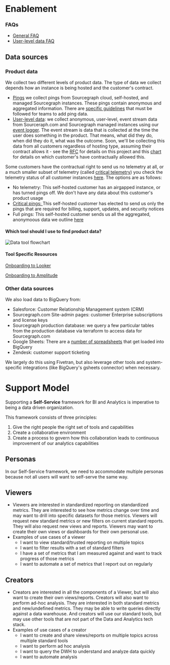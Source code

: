 # **Enablement**

### FAQs

- [General FAQ](faq.md)
- [User-level data FAQ](https://docs.google.com/document/d/1vXHoMBnvI_SlOjft4Q1Zhb5ZoScS1IjZ4V1LSKgVxv8/edit#heading=h.5cvokp6lk0w3)

## Data sources

### Product data

We collect two different levels of product data. The type of data we collect depends how an instance is being hosted and the customer's contract.

- [Pings](https://docs.sourcegraph.com/admin/pings) we collect pings from Sourcegraph cloud, self-hosted, and managed Sourcegraph instances. These pings contain anonymous and aggregated information. There are [specific guidelines](https://docs.sourcegraph.com/dev/background-information/adding_ping_data) that must be followed for teams to add ping data.
- [User-level data](https://docs.google.com/document/d/1vXHoMBnvI_SlOjft4Q1Zhb5ZoScS1IjZ4V1LSKgVxv8/edit#heading=h.5cvokp6lk0w3): we collect anonymous, user-level, event stream data from Sourceraph.com and Sourcegraph managed instances using our [event logger](https://sourcegraph.com/github.com/sourcegraph/sourcegraph/-/blob/client/web/src/tracking/eventLogger.ts). The event stream is data that is collected at the time the user does something in the product. That means, what did they do, when did they do it, what was the outcome. Soon, we'll be collecting this data from all customers regardless of hosting type, assuming their contract allows it - see the [RFC](https://docs.google.com/document/d/1Yh5ZTey7VrMNV3oz-wlY4aVbmtwpH8EdCSfa794Oxv4/edit) for details on this project and this [chart](https://sourcegraph.looker.com/looks/1754?toggle=pik) for details on which customer's have contractually allowed this.

Some customers have the contractual right to send us no telemetry at all, or a much smaller subset of telemetry (called [critical telemetry](https://docs.sourcegraph.com/admin/pings#critical-telemetry)) you check the telemetry status of all customer instances [here](https://sourcegraph.looker.com/looks/1366). The options are as follows:

- No telemetry: This self-hosted customer has an airgapped instance, or has turned pings off. We don't have any data about this customer's product usage
- [Critical pings: ](https://docs.sourcegraph.com/admin/pings#critical-telemetry)This self-hosted customer has elected to send us only the pings that are required for billing, support, updates, and security notices
- Full pings: This self-hosted customer sends us all the aggregated, anonymoous data we outline [here](https://docs.sourcegraph.com/admin/pings#other-telemetry)

#### Which tool should I use to find product data?

![Data tool flowchart](https://storage.googleapis.com/sourcegraph-assets/handbook/BizOps/data_workflow.png)

#### **Tool Specific Resources**

[Onboarding to Looker](reports.md)

[Onboarding to Amplitude](amplitude.md)

### Other data sources

We also load data to BigQuery from:

- Salesforce: Customer Relationship Management system (CRM)
- Sourcegraph.com Site-admin pages: customer Enterprise subscriptions and license keys
- Sourcegraph production database: we query a few particular tables from the production database via terraform to access data for Sourcegraph.com
- Google Sheets: There are a [number of spreadsheets](https://drive.google.com/drive/folders/1LIfVyhjhh_mpc0SNOFvpNfN2h4CmGQmI) that get loaded into BigQuery
- Zendesk: customer support ticketing

We largely do this using Fivetran, but also leverage other tools and system-specific integrations (like BigQuery's gsheets connector) when necessary.

# **Support Model**

Supporting a **Self-Service** framework for BI and Analytics is imperative to being a data driven organization.

This framework consists of three principles:

1. Give the right people the right set of tools and capabilities
2. Create a collaborative environment
3. Create a process to govern how this collaboration leads to continuous improvement of our analytics capabilities

## **Personas**

In our Self-Service framework, we need to accommodate multiple personas because not all users will want to self-serve the same way.

## **Viewers**

- Viewers are interested in standardized reporting on standardized metrics. They are interested to see how metrics change over time and may want to drill into specific datasets for those metrics. Viewers will request new standard metrics or new filters on current standard reports. They will also request new views and reports. Viewers may want to create their own views or dashboards for their own personal use.
- Examples of use cases of a viewer
  - I want to view standard/trusted reporting on multiple topics
  - I want to filter results with a set of standard filters
  - I have a set of metrics that I am measured against and want to track progress of those metrics
  - I want to automate a set of metrics that I report out on regularly

## **Creators**

- Creators are interested in all the components of a Viewer, but will also want to create their own views/reports. Creators will also want to perform ad-hoc analysis. They are interested in both standard metrics and new/undefined metrics. They may be able to write queries directly against a data warehouse. And creators will use our standard tools, but may use other tools that are not part of the Data and Analytics tech stack.
- Examples of use cases of a creator
  - I want to create and share views/reports on multiple topics across multiple standard tools
  - I want to perform ad hoc analysis
  - I want to query the DWH to understand and analyze data quickly
  - I want to automate analysis
